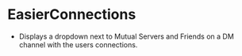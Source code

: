 # EasierConnections
- Displays a dropdown next to Mutual Servers and Friends on a DM channel with the users connections.
